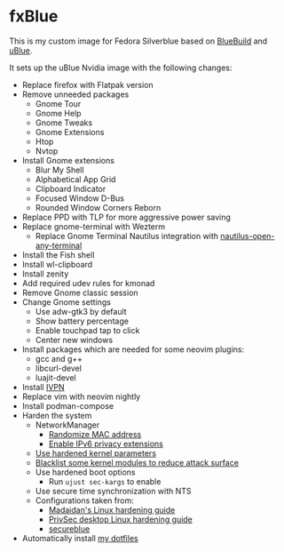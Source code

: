# fxBlue

This is my custom image for Fedora Silverblue based on [BlueBuild](https://blue-build.org/) and [uBlue](https://universal-blue.org).

It sets up the uBlue Nvidia image with the following changes:

- Replace firefox with Flatpak version
- Remove unneeded packages
    - Gnome Tour
    - Gnome Help
    - Gnome Tweaks
    - Gnome Extensions
    - Htop
    - Nvtop
- Install Gnome extensions
    - Blur My Shell
    - Alphabetical App Grid
    - Clipboard Indicator
    - Focused Window D-Bus
    - Rounded Window Corners Reborn
- Replace PPD with TLP for more aggressive power saving
- Replace gnome-terminal with Wezterm
    - Replace Gnome Terminal Nautilus integration with [nautilus-open-any-terminal](https://github.com/Stunkymonkey/nautilus-open-any-terminal)
- Install the Fish shell
- Install wl-clipboard
- Install zenity
- Add required udev rules for kmonad
- Remove Gnome classic session
- Change Gnome settings
  - Use adw-gtk3 by default
  - Show battery percentage
  - Enable touchpad tap to click
  - Center new windows
- Install packages which are needed for some neovim plugins:
  - gcc and g++
  - libcurl-devel
  - luajit-devel
- Install [IVPN](https://www.ivpn.net/)
- Replace vim with neovim nightly
- Install podman-compose
- Harden the system
    - NetworkManager
        - [Randomize MAC address](https://github.com/flexagoon/fxblue/blob/main/config/files/usr/etc/NetworkManager/conf.d/99-random-mac.conf)
        - [Enable IPv6 privacy extensions](https://github.com/flexagoon/fxblue/blob/main/config/files/usr/etc/NetworkManager/conf.d/99-ipv6-privacy.conf)
    - [Use hardened kernel parameters](https://github.com/flexagoon/fxblue/blob/main/config/files/usr/etc/sysctl.d/90-hardening.conf)
    - [Blacklist some kernel modules to reduce attack surface](https://github.com/flexagoon/fxblue/blob/main/config/files/usr/etc/modprobe.d/blacklist.conf)
    - Use hardened boot options
        - Run `ujust sec-kargs` to enable
    - Use secure time synchronization with NTS
    - Configurations taken from:
        - [Madaidan's Linux hardening guide](https://madaidans-insecurities.github.io/guides/linux-hardening.html)
        - [PrivSec desktop Linux hardening guide](https://privsec.dev/posts/linux/desktop-linux-hardening)
        - [secureblue](https://github.com/secureblue/secureblue)
- Automatically install [my dotfiles](https://github.com/flexagoon/dotfiles)
